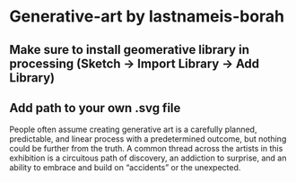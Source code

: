 # Generative-art by lastnameis-borah
## Make sure to install geomerative library in processing (Sketch -> Import Library -> Add Library)
## Add path to your own .svg file



People often assume creating generative art is a carefully planned, predictable, and linear process with a predetermined outcome, but nothing could be further from the truth. A common thread across the artists in this exhibition is a circuitous path of discovery, an addiction to surprise, and an ability to embrace and build on “accidents” or the unexpected. 
